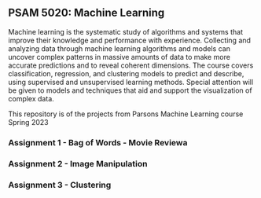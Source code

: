 ## PSAM 5020: Machine Learning

Machine learning is the systematic study of algorithms and systems that improve their knowledge and performance with experience. Collecting and analyzing data through machine learning algorithms and models can uncover complex patterns in massive amounts of data to make more accurate predictions and to reveal coherent dimensions. The course covers classification, regression, and clustering models to predict and describe, using supervised and unsupervised learning methods. Special attention will be given to models and techniques that aid and support the visualization of complex data. 

This repository is of the projects from Parsons Machine Learning course Spring 2023

### Assignment 1 - Bag of Words - Movie Reviewa
### Assignment 2 - Image Manipulation
### Assignment 3 - Clustering
